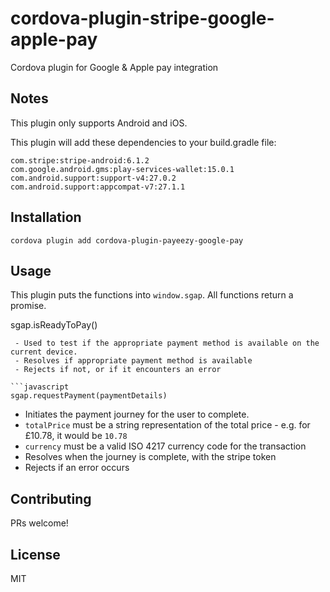 # cordova-plugin-stripe-google-apple-pay
Cordova plugin for Google &amp; Apple pay integration

## Notes

This plugin only supports Android and iOS.

This plugin will add these dependencies to your build.gradle file:

```
com.stripe:stripe-android:6.1.2
com.google.android.gms:play-services-wallet:15.0.1
com.android.support:support-v4:27.0.2
com.android.support:appcompat-v7:27.1.1
```

## Installation

```
cordova plugin add cordova-plugin-payeezy-google-pay
```

## Usage

This plugin puts the functions into `window.sgap`.
All functions return a promise.

sgap.isReadyToPay()
```
 - Used to test if the appropriate payment method is available on the current device.
 - Resolves if appropriate payment method is available
 - Rejects if not, or if it encounters an error

```javascript
sgap.requestPayment(paymentDetails)
```
  - Initiates the payment journey for the user to complete.
  - `totalPrice` must be a string representation of the total price - e.g. for £10.78, it would be `10.78`
  - `currency` must be a valid ISO 4217 currency code for the transaction
  - Resolves when the journey is complete, with the stripe token
  - Rejects if an error occurs

## Contributing

PRs welcome!

## License

MIT
